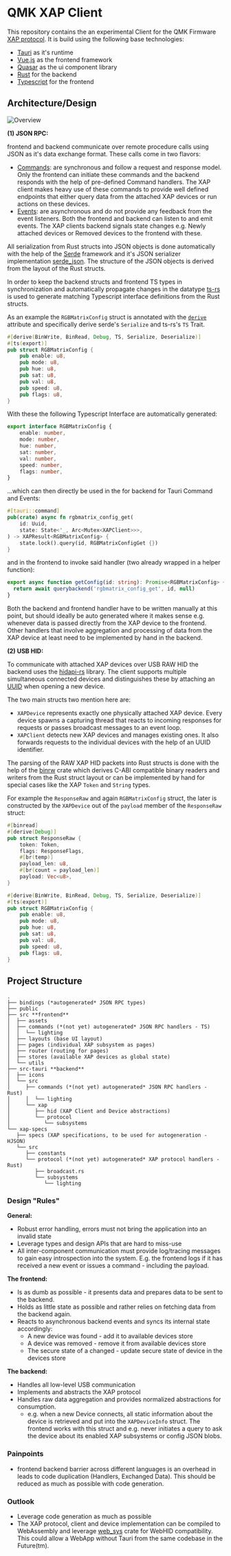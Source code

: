# QMK XAP Client

This repository contains the an experimental Client for the QMK Firmware [XAP protocol](https://github.com/qmk/qmk_firmware/pull/13733). It is build using the following base technologies:

-   [Tauri](https://tauri.app/) as it's runtime
-   [Vue.js](https://vuejs.org/) as the frontend framework
-   [Quasar](https://quasar.dev/) as the ui component library
-   [Rust](https://www.rust-lang.org/) for the backend
-   [Typescript](https://www.typescriptlang.org/) for the frontend

## Architecture/Design

![Overview](docs/architecture.png)

**(1) JSON RPC:**

frontend and backend communicate over remote procedure calls using JSON as it's data exchange format. These calls come in two flavors:

-   [Commands](https://tauri.app/v1/guides/features/command/): are synchronous and follow a request and response model. Only the frontend can initiate these commands and the backend responds with the help of pre-defined Command handlers. The XAP client makes heavy use of these commands to provide well defined endpoints that either query data from the attached XAP devices or run actions on these devices.
-   [Events](https://tauri.app/v1/guides/features/events/): are asynchronous and do not provide any feedback from the event listeners. Both the frontend and backend can listen to and emit events. The XAP clients backend signals state changes e.g. Newly attached devices or Removed devices to the frontend with these.

All serialization from Rust structs into JSON objects is done automatically with the help of the [Serde](https://serde.rs/) framework and it's JSON serializer implementation [serde_json](https://github.com/serde-rs/json). The structure of the JSON objects is derived from the layout of the Rust structs.

In order to keep the backend structs and frontend TS types in synchronization and automatically propagate changes in the datatype [ts-rs](https://github.com/Aleph-Alpha/ts-rs) is used to generate matching Typescript interface definitions from the Rust structs.

As an example the `RGBMatrixConfig` struct is annotated with the [`derive`](https://doc.rust-lang.org/book/appendix-03-derivable-traits.html) attribute and specifically derive serde's `Serialize` and ts-rs's `TS` Trait.

```Rust
#[derive(BinWrite, BinRead, Debug, TS, Serialize, Deserialize)]
#[ts(export)]
pub struct RGBMatrixConfig {
    pub enable: u8,
    pub mode: u8,
    pub hue: u8,
    pub sat: u8,
    pub val: u8,
    pub speed: u8,
    pub flags: u8,
}
```

With these the following Typescript Interface are automatically generated:

```Typescript
export interface RGBMatrixConfig {
    enable: number,
    mode: number,
    hue: number,
    sat: number,
    val: number,
    speed: number,
    flags: number,
}
```

...which can then directly be used in the for backend for Tauri Command and Events:

```Rust
#[tauri::command]
pub(crate) async fn rgbmatrix_config_get(
    id: Uuid,
    state: State<'_, Arc<Mutex<XAPClient>>>,
) -> XAPResult<RGBMatrixConfig> {
    state.lock().query(id, RGBMatrixConfigGet {})
}
```

and in the frontend to invoke said handler (two already wrapped in a helper function):

```Typescript
export async function getConfig(id: string): Promise<RGBMatrixConfig> {
  return await querybackend('rgbmatrix_config_get', id, null)
}
```

Both the backend and frontend handler have to be written manually at this point, but should ideally be auto generated where it makes sense e.g. whenever data is passed directly from the XAP device to the frontend. Other handlers that involve aggregation and processing of data from the XAP device at least need to be implemented by hand in the backend.

**(2) USB HID:**

To communicate with attached XAP devices over USB RAW HID the backend uses the [hidapi-rs](https://github.com/ruabmbua/hidapi-rs) library. The client supports multiple simultaneous connected devices and distinguishes these by attaching an [UUID](https://en.wikipedia.org/wiki/Universally_unique_identifier) when opening a new device.

The two main structs two mention here are:

-   `XAPDevice` represents exactly one physically attached XAP device. Every device spawns a capturing thread that reacts to incoming responses for requests or passes broadcast messages to an event loop.
-   `XAPClient` detects new XAP devices and manages existing ones. It also forwards requests to the individual devices with the help of an UUID identifier.

The parsing of the RAW XAP HID packets into Rust structs is done with the help of the [binrw](https://binrw.rs/) crate which derives C-ABI compatible binary readers and writers from the Rust struct layout or can be implemented by hand for special cases like the XAP `Token` and `String` types.

For example the `ResponseRaw` and again `RGBMatrixConfig` struct, the later is constructed by the `XAPDevice` out of the `payload` member of the `ResponseRaw` struct:

```Rust
#[binread]
#[derive(Debug)]
pub struct ResponseRaw {
    token: Token,
    flags: ResponseFlags,
    #[br(temp)]
    payload_len: u8,
    #[br(count = payload_len)]
    payload: Vec<u8>,
}

#[derive(BinWrite, BinRead, Debug, TS, Serialize, Deserialize)]
#[ts(export)]
pub struct RGBMatrixConfig {
    pub enable: u8,
    pub mode: u8,
    pub hue: u8,
    pub sat: u8,
    pub val: u8,
    pub speed: u8,
    pub flags: u8,
}
```

## Project Structure

```
.
├── bindings (*autogenerated* JSON RPC types)
├── public
├── src **frontend**
│  ├── assets
│  ├── commands (*(not yet) autogenerated* JSON RPC handlers - TS)
│  │  └── lighting
│  ├── layouts (base UI layout)
│  ├── pages (individual XAP subsystem as pages)
│  ├── router (routing for pages)
│  ├── stores (available XAP devices as global state)
│  └── utils
├── src-tauri **backend**
│  ├── icons
│  └── src
│     ├── commands (*(not yet) autogenerated* JSON RPC handlers - Rust)
│     │  └── lighting
│     └── xap
│        ├── hid (XAP Client and Device abstractions)
│        └── protocol 
│           └── subsystems
└── xap-specs
   ├── specs (XAP specifications, to be used for autogeneration - HJSON)
   └── src
      ├── constants
      └── protocol (*(not yet) autogenerated* XAP protocol handlers - Rust)
         ├── broadcast.rs
         └── subsystems
            └── lighting
```

### Design "Rules"

**General:**

-   Robust error handling, errors must not bring the application into an invalid state
-   Leverage types and design APIs that are hard to miss-use
-   All inter-component communication must provide log/tracing messages to gain easy introspection into the system. E.g. the frontend logs if it has received a new event or issues a command - including the payload.

**The frontend:**

-   Is as dumb as possible - it presents data and prepares data to be sent to the backend.
-   Holds as little state as possible and rather relies on fetching data from the backend again.
-   Reacts to asynchronous backend events and syncs its internal state accordingly:
    -   A new device was found - add it to available devices store
    -   A device was removed - remove it from available devices store
    -   The secure state of a changed - update secure state of device in the devices store

**The backend:**

-   Handles all low-level USB communication
-   Implements and abstracts the XAP protocol
-   Handles raw data aggregation and provides normalized abstractions for consumption.
    -   e.g. when a new Device connects, all static information about the device is retrieved and put into the `XAPDeviceInfo` struct. The frontend works with this struct and e.g. never initiates a query to ask the device about its enabled XAP subsystems or config JSON blobs.

### Painpoints

-   frontend backend barrier across different languages is an overhead in leads to code duplication (Handlers, Exchanged Data). This should be reduced as much as possible with code generation.

### Outlook

-   Leverage code generation as much as possible
-   The XAP protocol, client and device implementation can be compiled to WebAssembly and leverage [web_sys](`https://docs.rs/web-sys/latest/web_sys/struct.Usb.html`) crate for WebHID compatibility. This could allow a WebApp without Tauri from the same codebase in the Future(tm).
